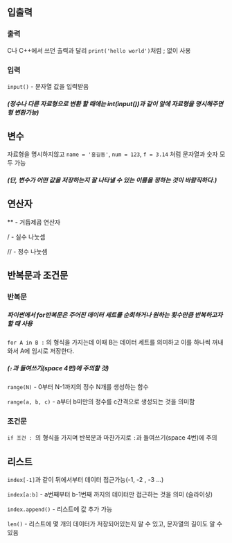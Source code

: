 ## 입출력

### 출력 

C나 C++에서 쓰던 출력과 달리 `print('hello world')`처럼 ; 없이 사용

### 입력 

`input()` - 문자열 값을 입력받음

##### (정수나 다른 자료형으로 변환 할 때에는 int(input())과 같이 앞에 자료형을 명시해주면 형 변환가능) 

 ## 변수

자료형을 명시하지않고 `name = '홍길동'`, `num = 123`, `f = 3.14` 처럼 문자열과 숫자 모두 가능

##### (단, 변수가 어떤 값을 저장하는지 잘 나타낼 수 있는 이름을 정하는 것이 바람직하다.)

## 연산자

** - 거듭제곱 연산자

/ - 실수 나눗셈

// - 정수 나눗셈

## 반복문과 조건문

### 반복문

##### 파이썬에서 for반복문은 주어진 데이터 세트를 순회하거나 원하는 횟수만큼 반복하고자 할 때 사용

`for A in B :` 의 형식을 가지는데 이때 B는 데이터 세트를 의미하고 이를 하나씩 꺼내와서 A에 임시로 저장한다.

##### (`:`과 들여쓰기(space 4번)에 주의할 것)

`range(N)` - 0부터 N-1까지의 정수 N개를 생성하는 함수

`range(a, b, c)` - a부터 b미만의 정수를 c간격으로 생성되는 것을 의미함

### 조건문

`if 조건 : `의 형식을 가지며 반복문과 마찬가지로 `:`과 들여쓰기(space 4번)에 주의

## 리스트

`index[-1]`과 같이 뒤에서부터 데이터 접근가능(-1, -2 , -3 ...)

`index[a:b]` - a번째부터 b-1번째 까지의 데이터만 접근하는 것을 의미 (슬라이싱)

`index.append()` - 리스트에 값 추가 가능

`len()` - 리스트에 몇 개의 데이터가 저장되어있는지 알 수 있고, 문자열의 길이도 알 수 있음